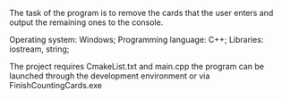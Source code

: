 The task of the program is to remove the cards that the user enters and output the remaining ones to the console.

Operating system: Windows; 
Programming language: C++; 
Libraries: iostream, string;
 
The project requires CmakeList.txt and main.cpp the program can be launched through the development environment or via FinishCountingCards.exe
